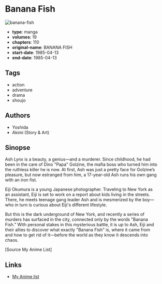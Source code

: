# Banana Fish

![banana-fish](https://cdn.myanimelist.net/images/manga/5/215997.jpg)

-   **type**: manga
-   **volumes**: 19
-   **chapters**: 110
-   **original-name**: BANANA FISH
-   **start-date**: 1985-04-13
-   **end-date**: 1985-04-13

## Tags

-   action
-   adventure
-   drama
-   shoujo

## Authors

-   Yoshida
-   Akimi (Story & Art)

## Sinopse

Ash Lynx is a beauty, a genius—and a murderer. Since childhood, he had been in the care of Dino "Papa" Golzine, the mafia boss who turned him into the ruthless killer he is now. At first, Ash was just a pretty face for Golzine’s pleasure, but now estranged from him, a 17-year-old Ash runs his own gang with an iron fist.

Eiji Okumura is a young Japanese photographer. Traveling to New York as an assistant, Eiji is set to work on a report about kids living in the streets. There, he meets teenage gang leader Ash and is mesmerized by the boy—who in turn is curious about Eiji's different lifestyle.

But this is the dark underground of New York, and recently a series of murders has surfaced in the city, connected only by the words "Banana Fish." With personal stakes in this mysterious battle, it is up to Ash, Eiji and their allies to discover what exactly "Banana Fish" is, where it came from and how to get rid of it—before the world as they know it descends into chaos.

[Source My Anime List]

## Links

-   [My Anime list](https://myanimelist.net/manga/756/Banana_Fish)
